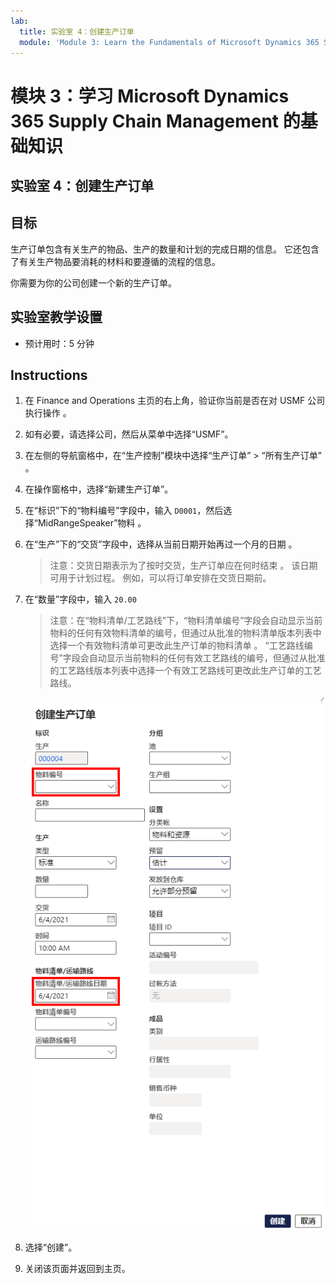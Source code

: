 ```yaml
---
lab:
  title: 实验室 4：创建生产订单
  module: 'Module 3: Learn the Fundamentals of Microsoft Dynamics 365 Supply Chain Management'
---
```


# 模块 3：学习 Microsoft Dynamics 365 Supply Chain Management 的基础知识

## 实验室 4：创建生产订单

## 目标

生产订单包含有关生产的物品、生产的数量和计划的完成日期的信息。 它还包含了有关生产物品要消耗的材料和要遵循的流程的信息。

你需要为你的公司创建一个新的生产订单。

## 实验室教学设置

   - 预计用时：5 分钟

## Instructions

1.  在 Finance and Operations 主页的右上角，验证你当前是否在对 USMF 公司执行操作 。 

1.  如有必要，请选择公司，然后从菜单中选择“USMF”。 

1.  在左侧的导航窗格中，在“生产控制”模块中选择“生产订单” > “所有生产订单”  。 

1.  在操作窗格中，选择“新建生产订单”。 

1.  在“标识”下的“物料编号”字段中，输入 `D0001`，然后选择“MidRangeSpeaker”物料  。 

1.  在“生产”下的“交货”字段中，选择从当前日期开始再过一个月的日期 。 
   
    > 注意：交货日期表示为了按时交货，生产订单应在何时结束 。 该日期可用于计划过程。 例如，可以将订单安排在交货日期前。 

1.  在“数量”字段中，输入 `20.00` 

    > 注意：在“物料清单/工艺路线”下，“物料清单编号”字段会自动显示当前物料的任何有效物料清单的编号，但通过从批准的物料清单版本列表中选择一个有效物料清单可更改此生产订单的物料清单  。 “工艺路线编号”字段会自动显示当前物料的任何有效工艺路线的编号，但通过从批准的工艺路线版本列表中选择一个有效工艺路线可更改此生产订单的工艺路线。 

    ![显示完整“创建生产订单”窗格的屏幕图像](./media/lp1-m4-new-production-order-pane.png)

1.  选择“创建”。 

1.  关闭该页面并返回到主页。 


